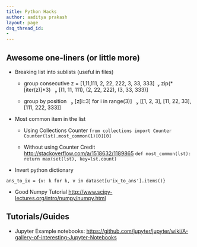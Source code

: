 ```yaml
---
title: Python Hacks
author: aaditya prakash
layout: page
dsq_thread_id:
- 
---
```


## Awesome one-liners (or little more)
  * Breaking list into sublists (useful in files) 
     - group consecutive
     z = [1,11,111, 2, 22, 222, 3, 33, 333]
       zip(*[iter(z)]*3)
       [(1, 11, 111), (2, 22, 222), (3, 33, 333)]

     - group by position
       [z[i::3] for i in range(3)]
       [[1, 2, 3], [11, 22, 33], [111, 222, 333]]

  * Most common item in the list
    - Using Collections Counter
    ` from collections import Counter
    Counter(lst).most_common(1)[0][0] `

    - Without using Counter Credit http://stackoverflow.com/a/1518632/1189865
    ` def most_common(lst):
    return max(set(lst), key=lst.count) `

  * Invert python dictionary

  `ans_to_ix = {v: k for k, v in dataset[u'ix_to_ans'].items()} `

  * Good Numpy Tutorial <http://www.scipy-lectures.org/intro/numpy/numpy.html>

## Tutorials/Guides
  * Jupyter Example notebooks: https://github.com/jupyter/jupyter/wiki/A-gallery-of-interesting-Jupyter-Notebooks



